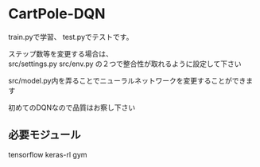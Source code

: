 # CartPole-DQN
train.pyで学習、
test.pyでテストです。

ステップ数等を変更する場合は、  
src/settings.py
src/env.py
の２つで整合性が取れるように設定して下さい

src/model.py内を弄ることでニューラルネットワークを変更することができます

初めてのDQNなので品質はお察し下さい

## 必要モジュール
tensorflow
keras-rl
gym
